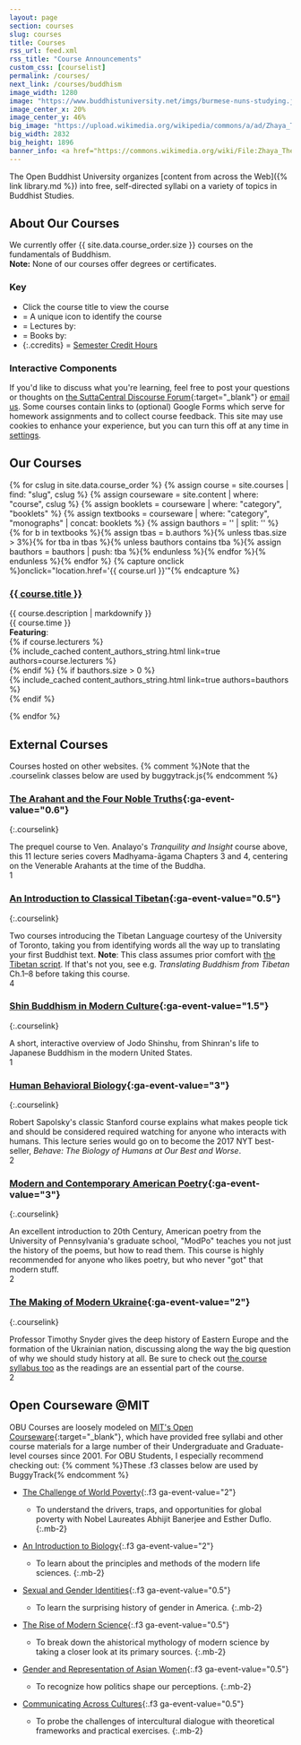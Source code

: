 ```yaml
---
layout: page
section: courses
slug: courses
title: Courses
rss_url: feed.xml
rss_title: "Course Announcements"
custom_css: [courselist]
permalink: /courses/
next_link: /courses/buddhism
image_width: 1280
image: "https://www.buddhistuniversity.net/imgs/burmese-nuns-studying.jpg"
image_center_x: 20%
image_center_y: 46%
big_image: "https://upload.wikimedia.org/wikipedia/commons/a/ad/Zhaya_Theingyi-Sagaing-Myanmar-02-gje.jpg"
big_width: 2832
big_height: 1896
banner_info: <a href="https://commons.wikimedia.org/wiki/File:Zhaya_Theingyi-Sagaing-Myanmar-02-gje.jpg">Gerd Eichmann</a>, <a href="https://creativecommons.org/licenses/by-sa/3.0">BY-SA 3.0</a>
---
```


<script>
function goto(u,v) {
   if (typeof ga === 'function') {
     let w = Math.floor(v);
     ga('send','event','Outbound Link','click',u,(Math.random()<v-w)?Math.ceil(v):w);
     window.uetq = window.uetq || []; window.uetq.push('event','c',{'event_category':'ol','event_label':u,'revenue_value':v,'currency':'USD'});
     gtag('event', 'click', {outbound: true, link_url: u, link_domain: u.split('/')[2], link_classes: 'courselistitem', link_id: '', link_text: '', value: v});
   }
   location.href=u;
}
</script>

The Open Buddhist University organizes [content from across the Web]({% link library.md %}) into free, self-directed syllabi on a variety of topics in Buddhist Studies.

## About Our Courses

We currently offer {{ site.data.course_order.size }} courses on the fundamentals of Buddhism.  
**Note:** None of our courses offer degrees or certificates.

### Key

- Click the course title to view the course
- <i class="fas fa-chalkboard-teacher"></i> = A unique icon to identify the course
- <i class="fas fa-person-chalkboard"></i> = Lectures by:
- <i class="far fa-address-book"></i> = Books by:
- {:.ccredits}<i class="fas fa-weight-hanging"></i> = <a target="_blank" href="https://en.wikipedia.org/wiki/Course_credit#Credit_hours">Semester Credit Hours</a>

### Interactive Components

If you'd like to discuss what you're learning, feel free to post your questions or thoughts on [the SuttaCentral Discourse Forum](https://discourse.suttacentral.net/?u=khemarato.bhikkhu){:target="_blank"} or [email us](mailto:theopenbuddhistuniversity@gmail.com).
Some courses contain links to (optional) Google Forms which serve for homework assignments and to collect course feedback.
This site may use cookies to enhance your experience, but you can turn this off at any time in [settings](/settings).

## Our Courses

{% for cslug in site.data.course_order %}
{% assign course = site.courses | find: "slug", cslug %}
{% assign courseware = site.content | where: "course", cslug %}
{% assign booklets = courseware | where: "category", "booklets" %}
{% assign textbooks = courseware | where: "category", "monographs" | concat: booklets %}
{% assign bauthors = '' | split: '' %}
{% for b in textbooks %}{% assign tbas = b.authors %}{% unless tbas.size > 3%}{% for tba in tbas %}{% unless bauthors contains tba %}{% assign bauthors = bauthors | push: tba %}{% endunless %}{% endfor %}{% endunless %}{% endfor %}
{% capture onclick %}onclick="location.href='{{ course.url }}'"{% endcapture %}
<h3 class="courselink"><a href="{{ course.url }}">{{ course.title }}</a></h3>
<div class="coursedesc">
  <div class="descrow">
    <div {{onclick}} class="cicon"><i class="{{ course.icon }}"></i></div>
    <div class="cdesc">{{ course.description | markdownify }}</div>
    <div class="ccredits"><i class="fas fa-weight-hanging"></i> {{ course.time }}</div>
  </div>
  <div class="featuringrow">
    <div class="flabel"><strong>Featuring</strong>:</div>
    {% if course.lecturers %}<div class="lecturers"><i class="fas fa-person-chalkboard"></i> {% include_cached content_authors_string.html link=true authors=course.lecturers %}</div>{% endif %}
    {% if bauthors.size > 0 %}<div class="bauthors"><i class="far fa-address-book"></i> {% include_cached content_authors_string.html link=true authors=bauthors %}</div>{% endif %}
  </div>
</div>

{% endfor %}

## External Courses

Courses hosted on other websites.
{% comment %}Note that the .courselink classes below are used by buggytrack.js{% endcomment %}
### [The Arahant and the Four Noble Truths](https://agamaresearch.dila.edu.tw/wp-content/uploads/2014/06/lectures2012.htm){:ga-event-value="0.6"}
{:.courselink}

<div class="coursedesc">
  <div class="descrow">
    <div onclick="goto('https://agamaresearch.dila.edu.tw/wp-content/uploads/2014/06/lectures2012.htm' ,0.6)" class="cicon"><i class="fas fa-mountain"></i></div>
    <div class="cdesc">The prequel course to Ven. Analayo's <i>Tranquility and Insight</i> course above, this 11 lecture series covers Madhyama-āgama Chapters 3 and 4, centering on the Venerable Arahants at the time of the Buddha.</div>
    <div class="ccredits"><i class="fas fa-weight-hanging"></i> 1</div>
  </div>
</div>

### [An Introduction to Classical Tibetan](http://www.nettletibetan.ca/){:ga-event-value="0.5"}
{:.courselink}

<div class="coursedesc">
  <div class="descrow">
    <div onclick="goto('http://www.nettletibetan.ca/',0.5)" class="cicon"><i class="fas fa-cable-car"></i></div>
    <div class="cdesc">Two courses introducing the Tibetan Language courtesy of the University of Toronto, taking you from identifying words all the way up to translating your first Buddhist text. <b>Note</b>: This class assumes prior comfort with <a target="_blank" href="https://en.wikipedia.org/wiki/Tibetan_script">the Tibetan script</a>. If that's not you, see e.g. <i>Translating Buddhism from Tibetan</i> Ch.1–8 before taking this course.</div>
    <div class="ccredits"><i class="fas fa-weight-hanging"></i> 4</div>
  </div>
</div>


### [Shin Buddhism in Modern Culture](http://bschawaii.org/shindharmanet/course/){:ga-event-value="1.5"}
{:.courselink}

<div class="coursedesc">
  <div class="descrow">
    <div onclick="goto('http://bschawaii.org/shindharmanet/course/',1.5)" class="cicon"><i class="fas fa-street-view"></i></div>
    <div class="cdesc">A short, interactive overview of Jodo Shinshu, from Shinran's life to Japanese Buddhism in the modern United States.</div>
    <div class="ccredits"><i class="fas fa-weight-hanging"></i> 1</div>
  </div>
</div>

### [Human Behavioral Biology](https://youtube.com/playlist?list=PL848F2368C90DDC3D){:ga-event-value="3"}
{:.courselink}

<div class="coursedesc">
  <div class="descrow">
    <div onclick="goto('https://youtube.com/playlist?list=PL848F2368C90DDC3D',3)" class="cicon"><i class="fas fa-person-circle-exclamation"></i></div>
    <div class="cdesc">Robert Sapolsky's classic Stanford course explains what makes people tick and should be considered required watching for anyone who interacts with humans. This lecture series would go on to become the 2017 NYT best-seller, <i>Behave: The Biology of Humans at Our Best and Worse</i>.</div>
    <div class="ccredits"><i class="fas fa-weight-hanging"></i> 2</div>
  </div>
</div>

### [Modern and Contemporary American Poetry](https://www.coursera.org/learn/modpo){:ga-event-value="3"}
{:.courselink}

<div class="coursedesc">
  <div class="descrow">
    <div onclick="goto('https://www.coursera.org/learn/modpo',3)" class="cicon"><i class="fas fa-feather-alt"></i></div>
    <div class="cdesc">An excellent introduction to 20th Century, American poetry from the University of Pennsylvania's graduate school, "ModPo" teaches you not just the history of the poems, but how to read them.
    This course is highly recommended for anyone who likes poetry, but who never "got" that modern stuff.</div>
    <div class="ccredits"><i class="fas fa-weight-hanging"></i> 2</div>
  </div>
</div>

### [The Making of Modern Ukraine](https://youtube.com/playlist?list=PLh9mgdi4rNewfxO7LhBoz_1Mx1MaO6sw_){:ga-event-value="2"}
{:.courselink}

<div class="coursedesc">
  <div class="descrow">
    <div onclick="goto('https://youtube.com/playlist?list=PLh9mgdi4rNewfxO7LhBoz_1Mx1MaO6sw_',2)" class="cicon"><i class="fac-ukraine"></i></div>
    <div class="cdesc">Professor Timothy Snyder gives the deep history of Eastern Europe and the formation of the Ukrainian nation, discussing along the way the big question of why we should study history at all.
    Be sure to check out <a href="https://snyder.substack.com/p/syllabus-of-my-ukraine-lecture-class" target="_blank">the course syllabus too</a> as the readings are an essential part of the course.</div>
    <div class="ccredits"><i class="fas fa-weight-hanging"></i> 2</div>
  </div>
</div>

## Open Courseware @MIT

OBU Courses are loosely modeled on [MIT's Open Courseware](https://ocw.mit.edu){:target="_blank"}, which have provided free syllabi and other course materials for a large number of their Undergraduate and Graduate-level courses since 2001. For OBU Students, I especially recommend checking out:
{% comment %}These .f3 classes below are used by BuggyTrack{% endcomment %}
- [The Challenge of World Poverty](https://ocw.mit.edu/courses/economics/14-73-the-challenge-of-world-poverty-spring-2011/){:.f3 ga-event-value="2"}
  - To understand the drivers, traps, and opportunities for global poverty with Nobel Laureates Abhijit Banerjee and Esther Duflo.
{:.mb-2}

- [An Introduction to Biology](https://ocw.mit.edu/courses/biology/7-012-introduction-to-biology-fall-2004/){:.f3 ga-event-value="2"}
  - To learn about the principles and methods of the modern life sciences.
{:.mb-2}

- [Sexual and Gender Identities](https://ocw.mit.edu/courses/womens-and-gender-studies/wgs-110j-sexual-and-gender-identities-spring-2016/){:.f3 ga-event-value="0.5"}
  - To learn the surprising history of gender in America.
{:.mb-2}

- [The Rise of Modern Science](https://ocw.mit.edu/courses/science-technology-and-society/sts-003-the-rise-of-modern-science-fall-2010/index.htm){:.f3 ga-event-value="0.5"}
  - To break down the ahistorical mythology of modern science by taking a closer look at its primary sources.
{:.mb-2}

- [Gender and Representation of Asian Women](https://ocw.mit.edu/courses/anthropology/21a-470j-gender-and-representation-of-asian-women-spring-2010/){:.f3 ga-event-value="0.5"}
  - To recognize how politics shape our perceptions.
{:.mb-2}

- [Communicating Across Cultures](https://ocw.mit.edu/courses/21g-019-communicating-across-cultures-spring-2005/){:.f3 ga-event-value="0.5"}
  - To probe the challenges of intercultural dialogue with theoretical frameworks and practical exercises.
{:.mb-2}
